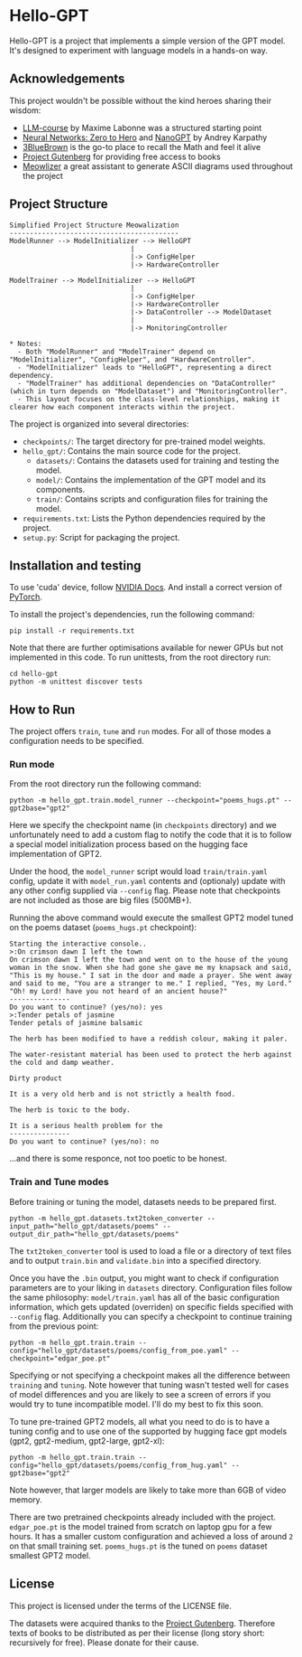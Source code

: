 # Hello-GPT

Hello-GPT is a project that implements a simple version of the GPT model. 
It's designed to experiment with language models in a hands-on way.

## Acknowledgements

This project wouldn't be possible without the kind heroes sharing their wisdom:
* [LLM-course](https://github.com/mlabonne/llm-course?tab=readme-ov-file) by Maxime Labonne was a structured starting point
* [Neural Networks: Zero to Hero](https://karpathy.ai/zero-to-hero.html) and [NanoGPT](https://github.com/karpathy/nanoGPT) by Andrey Karpathy 
* [3BlueBrown](https://www.youtube.com/@3blue1brown) is the go-to place to recall the Math and feel it alive
* [Project Gutenberg](https://www.gutenberg.org/) for providing free access to books
* [Meowlizer](https://chat.openai.com/g/g-WlIrNB3KH-meowalizer) a great assistant to generate ASCII diagrams used throughout the project

## Project Structure

```
Simplified Project Structure Meowalization
------------------------------------------
ModelRunner --> ModelInitializer --> HelloGPT
                              |
                              |-> ConfigHelper
                              |-> HardwareController

ModelTrainer --> ModelInitializer --> HelloGPT
                              |
                              |-> ConfigHelper
                              |-> HardwareController
                              |-> DataController --> ModelDataset
                              |
                              |-> MonitoringController

* Notes:
  - Both "ModelRunner" and "ModelTrainer" depend on "ModelInitializer", "ConfigHelper", and "HardwareController".
  - "ModelInitializer" leads to "HelloGPT", representing a direct dependency.
  - "ModelTrainer" has additional dependencies on "DataController" (which in turn depends on "ModelDataset") and "MonitoringController".
  - This layout focuses on the class-level relationships, making it clearer how each component interacts within the project.
```

The project is organized into several directories:

- `checkpoints/`: The target directory for pre-trained model weights.
- `hello_gpt/`: Contains the main source code for the project.
  - `datasets/`: Contains the datasets used for training and testing the model.
  - `model/`: Contains the implementation of the GPT model and its components.
  - `train/`: Contains scripts and configuration files for training the model.
- `requirements.txt`: Lists the Python dependencies required by the project.
- `setup.py`: Script for packaging the project.

## Installation and testing

To use 'cuda' device, follow [NVIDIA Docs](https://developer.nvidia.com/cuda-downloads).
And install a correct version of [PyTorch](https://pytorch.org/).

To install the project's dependencies, run the following command:
```
pip install -r requirements.txt
```
Note that there are further optimisations available for newer GPUs but not implemented in this code.
To run unittests, from the root directory run:
```
cd hello-gpt
python -m unittest discover tests
```

## How to Run
The project offers `train`, `tune` and `run` modes.
For all of those modes a configuration needs to be specified. 

### Run mode
From the root directory run the following command:
```
python -m hello_gpt.train.model_runner --checkpoint="poems_hugs.pt" --gpt2base="gpt2"
```
Here we specify the checkpoint name (in `checkpoints` directory) and we unfortunately need to add a custom flag to notify the code that it is to follow a special model initialization process based on the hugging face implementation of GPT2.

Under the hood, the `model_runner` script would load `train/train.yaml` config, update it with `model_run.yaml` contents and (optionaly) update with any other config supplied via `--config` flag. Please note that checkpoints are not included as those are big files (500MB+).

Running the above command would execute the smallest GPT2 model tuned on the poems dataset (`poems_hugs.pt` checkpoint):
```
Starting the interactive console..
>:On crimson dawn I left the town
On crimson dawn I left the town and went on to the house of the young woman in the snow. When she had gone she gave me my knapsack and said, "This is my house." I sat in the door and made a prayer. She went away and said to me, "You are a stranger to me." I replied, "Yes, my Lord." "Oh! my Lord! have you not heard of an ancient house?"
---------------
Do you want to continue? (yes/no): yes
>:Tender petals of jasmine
Tender petals of jasmine balsamic

The herb has been modified to have a reddish colour, making it paler.

The water-resistant material has been used to protect the herb against the cold and damp weather.

Dirty product

It is a very old herb and is not strictly a health food.

The herb is toxic to the body.

It is a serious health problem for the
---------------
Do you want to continue? (yes/no): no
```
...and there is some responce, not too poetic to be honest.

### Train and Tune modes
Before training or tuning the model, datasets needs to be prepared first.
```
python -m hello_gpt.datasets.txt2token_converter --input_path="hello_gpt/datasets/poems" --output_dir_path="hello_gpt/datasets/poems"
```
The `txt2token_converter` tool is used to load a file or a directory of text files and to output `train.bin` and `validate.bin` into a specified directory.

Once you have the `.bin` output, you might want to check if configuration parameters are to your liking in `datasets` directory. 
Configuration files follow the same philosophy: `model/train.yaml` has all of the basic configuration information, which gets updated (overriden) on specific fields specified with `--config` flag. Additionally you can specify a checkpoint to continue training from the previous point:
```
python -m hello_gpt.train.train --config="hello_gpt/datasets/poems/config_from_poe.yaml" --checkpoint="edgar_poe.pt"
```
Specifying or not specifying a checkpoint makes all the difference between `training` and `tuning`. Note however that tuning wasn't tested well for cases of model differences and you are likely to see a screen of errors if you would try to tune incompatible model. I'll do my best to fix this soon.

To tune pre-trained GPT2 models, all what you need to do is to have a tuning config and to use one of the supported by hugging face gpt models (gpt2, gpt2-medium, gpt2-large, gpt2-xl):
```
python -m hello_gpt.train.train --config="hello_gpt/datasets/poems/config_from_hug.yaml" --gpt2base="gpt2"
```
Note however, that larger models are likely to take more than 6GB of video memory.

There are two pretrained checkpoints already included with the project.
`edgar_poe.pt` is the model trained from scratch on laptop gpu for a few hours. It has a smaller custom configuration and achieved a loss of around `2` on that small training set.
`poems_hugs.pt` is the tuned on `poems` dataset smallest GPT2 model.

## License
This project is licensed under the terms of the LICENSE file.

The datasets were acquired thanks to the [Project Gutenberg](https://www.gutenberg.org/). 
Therefore texts of books to be distributed as per their license (long story short: recursively for free).
Please donate for their cause.